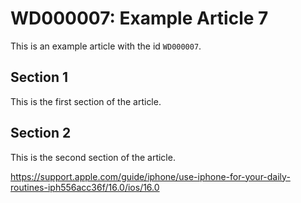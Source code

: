 # WD000007: Example Article 7

This is an example article with the id `WD000007`.

## Section 1

This is the first section of the article.

## Section 2

This is the second section of the article.

https://support.apple.com/guide/iphone/use-iphone-for-your-daily-routines-iph556acc36f/16.0/ios/16.0

